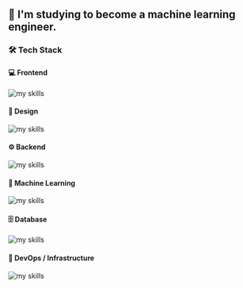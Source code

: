 <!-- ![](https://komarev.com/ghpvc/?username=porChe1223&color=brightgreen&style=flat) -->

## 🌱 I'm studying to become a machine learning engineer.

### 🛠 Tech Stack

#### 💻 Frontend

<img alt="my skills" src="https://skillicons.dev/icons?theme=light&perline=16&i=ts,react,next,js,html" />

#### 🎨 Design

<img alt="my skills" src="https://skillicons.dev/icons?theme=light&perline=16&i=materialui,tailwind,css,figma" />

#### ⚙️ Backend

<img alt="my skills" src="https://skillicons.dev/icons?theme=light&perline=16&i=python,fastapi,django,php,laravel,c,cpp,java" />

#### 🧠 Machine Learning

<img alt="my skills" src="https://skillicons.dev/icons?theme=light&perline=16&i=opencv,sklearn,tensorflow,pytorch" />

#### 🗄️ Database

<img alt="my skills" src="https://skillicons.dev/icons?theme=light&perline=16&i=mysql,postgres,prisma,dynamodb" />

#### 🚀 DevOps / Infrastructure

<img alt="my skills" src="https://skillicons.dev/icons?theme=light&perline=16&i=docker,githubactions,azure,gcp,aws" />
